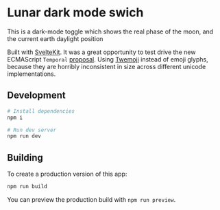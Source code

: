 # Lunar dark mode swich

This is a dark-mode toggle which shows the real phase of the moon, and the current earth daylight position

Built with [SvelteKit](https://kit.svelte.dev/). It was a great opportunity to test drive the new ECMAScript `Temporal` [proposal](https://tc39.es/proposal-temporal/docs/index.html). Using [Twemoji](https://github.com/twitter/twemoji) instead of emoji glyphs, because they are horribly inconsistent in size across different unicode implementations.

## Development

```bash
# Install dependencies
npm i

# Run dev server
npm run dev
```

## Building

To create a production version of this app:

```bash
npm run build
```

You can preview the production build with `npm run preview`.
